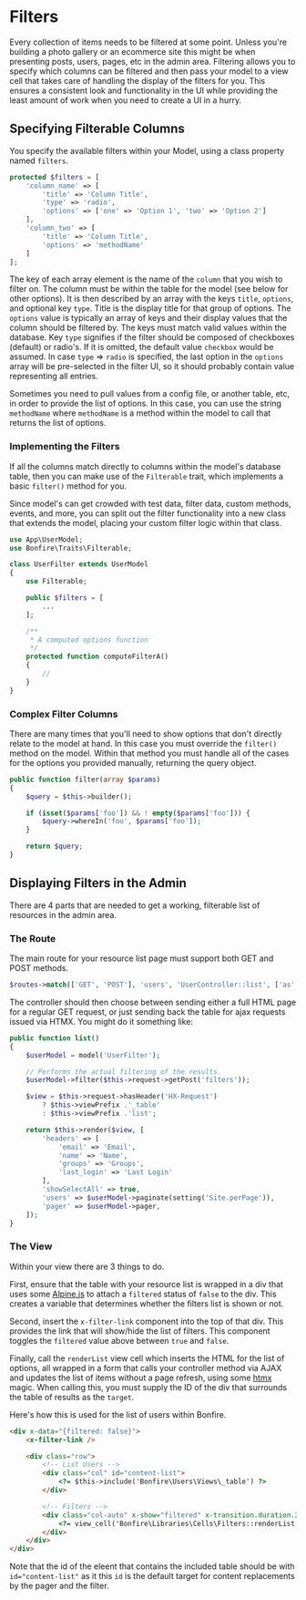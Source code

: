 # Filters

Every collection of items needs to be filtered at some point. Unless you're building a photo gallery or an ecommerce
site this might be when presenting posts, users, pages, etc in the admin area. Filtering allows you to specify which
columns can be filtered and then pass your model to a view cell that takes care of handling the display of the filters
for you. This ensures a consistent look and functionality in the UI while providing the least amount of work when you
need to create a UI in a hurry.

## Specifying Filterable Columns

You specify the available filters within your Model, using a class property named `filters`.

```php
protected $filters = [
    'column_name' => [
        'title' => 'Column Title',
        'type' => 'radio',
        'options' => ['one' => 'Option 1', 'two' => 'Option 2']
    ],
    'column_two' => [
        'title' => 'Column Title',
        'options' => 'methodName'
    ]
];
```

The key of each array element is the name of the `column` that you wish to filter on. The column must be within the
table for the model (see below for other options). It is then described by an array with the keys `title`, `options`, and 
optional key `type`. 
Title is the display title for that group of options. The `options` value is typically an array of keys and their display
values that the column should be filtered by. The keys must match valid values within the database. Key `type` signifies if
the filter should be composed of checkboxes (default) or radio's. If it is omitted, the default value `checkbox` would be 
assumed. In case `type` => `radio` is specified, the last option in the `options` array will be pre-selected in the filter
UI, so it should probably contain value representing all entries.

Sometimes you need to pull values from a config file, or another table, etc, in order to provide the list of options.
In this case, you can use the string `methodName` where `methodName` is a method within the model to call
that returns the list of options.

### Implementing the Filters

If all the columns match directly to columns within the model's database table, then you can make use of the `Filterable`
trait, which implements a basic `filter()` method for you.

Since model's can get crowded with test data, filter data, custom methods, events, and more, you can split out the
filter functionality into a new class that extends the model, placing your custom filter logic within that class.

```php
use App\UserModel;
use Bonfire\Traits\Filterable;

class UserFilter extends UserModel
{
    use Filterable;

    public $filters = [
        ...
    ];

    /**
     * A computed options function
     */
    protected function computeFilterA()
    {
        //
    }
}
```

### Complex Filter Columns

There are many times that you'll need to show options that don't directly relate to the model at hand. In this case
you must override the  `filter()` method on the model. Within that method you must handle all of the cases for the
options you provided manually, returning the query object.

```php
public function filter(array $params)
{
    $query = $this->builder();

    if (isset($params['foo']) && ! empty($params['foo'])) {
        $query->whereIn('foo', $params['foo']);
    }

    return $query;
}
```

## Displaying Filters in the Admin

There are 4 parts that are needed to get a working, filterable list of resources in the admin area.

### The Route

The main route for your resource list page must support both GET and POST methods.

```php
$routes->match(['GET', 'POST'], 'users', 'UserController::list', ['as' => 'user-list']);
```

The controller should then choose between sending either a full HTML page for a regular GET request, 
or just sending back the table for ajax requests issued via HTMX. You might do it something like:

```php
public function list()
{
    $userModel = model('UserFilter');

    // Performs the actual filtering of the results.
    $userModel->filter($this->request->getPost('filters'));

    $view = $this->request->hasHeader('HX-Request')
        ? $this->viewPrefix .'_table'
        : $this->viewPrefix .'list';

    return $this->render($view, [
        'headers' => [
            'email' => 'Email',
            'name' => 'Name',
            'groups' => 'Groups',
            'last_login' => 'Last Login'
        ],
        'showSelectAll' => true,
        'users' => $userModel->paginate(setting('Site.perPage')),
        'pager' => $userModel->pager,
    ]);
}
```

### The View

Within your view there are 3 things to do.

First, ensure that the table with your resource list is wrapped in a div that uses some [Alpine.js](https://alpinejs.dev/)
to attach a `filtered` status of `false` to the div. This creates a variable that determines whether the filters list
is shown or not.

Second, insert the `x-filter-link` component into the top of that div. This provides the link that will show/hide the
list of filters. This component toggles the `filtered` value above between `true` and `false`.

Finally, call the `renderList` view cell which inserts the HTML for the list of options, all wrapped in a form
that calls your controller method via AJAX and updates the list of items without a page refresh, using some
[htmx](https://htmx.org/) magic. When calling this, you must supply the ID of the div that surrounds the table of
results as the `target`.

Here's how this is used for the list of users within Bonfire.

```html
<div x-data="{filtered: false}">
    <x-filter-link />

    <div class="row">
        <!-- List Users -->
        <div class="col" id="content-list">
            <?= $this->include('Bonfire\Users\Views\_table') ?>
        </div>

        <!-- Filters -->
        <div class="col-auto" x-show="filtered" x-transition.duration.240ms>
            <?= view_cell('Bonfire\Libraries\Cells\Filters::renderList 'model=UserFilter target=#content-list') ?>
        </div>
    </div>
</div>
```

Note that the id of the eleent that contains the included table should be with `id="content-list"` as it this `id` is
the default target for content replacements by the pager and the filter.
